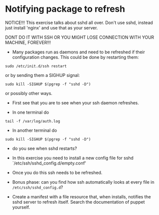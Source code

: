 Notifying package to refresh
============================


NOTICE!!! This exercise talks about sshd all over. Don't use sshd, instead just
install 'nginx' and use that as your server.

DONT DO IT WITH SSH OR YOU MIGHT LOSE CONNECTION WITH YOUR MACHINE, FOREVER!!!

* Many packages run as daemons and need to be refreshed if their configuration changes.
This could be done by restarting them:

```shell
sudo /etc/init.d/ssh restart
```

or by sending them a SIGHUP signal:
```shell
sudo kill -SIGHUP $(pgrep -f "sshd -D")
```

or possibly other ways.

* First see that you are to see when your ssh daemon refreshes.

* In one terminal do

```shell
tail -f /var/log/auth.log
```

* In another terminal do

```shell
sudo kill -SIGHUP $(pgrep -f "sshd -D")
```

* do you see when sshd restarts?

* In this exercise you need to install a new config file for sshd `/etc/ssh/sshd_config.d/empty.conf'

* Once you do this ssh needs to be refreshed.

* Bonus phase: can you find how ssh automatically looks at every file in `/etc/ssh/sshd_config.d`?

* Create a manifest with a file resource that, when installs, notifies the sshd server to refresh
itself. Search the documentation of puppet yourself.
